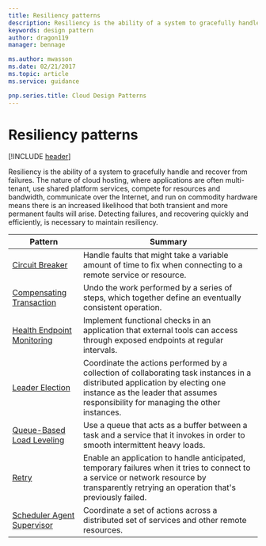 ```yaml
---
title: Resiliency patterns
description: Resiliency is the ability of a system to gracefully handle and recover from failures. The nature of cloud hosting, where applications are often multi-tenant, use shared platform services, compete for resources and bandwidth, communicate over the Internet, and run on commodity hardware means there is an increased likelihood that both transient and more permanent faults will arise. Detecting failures, and recovering quickly and efficiently, is necessary to maintain resiliency.
keywords: design pattern
author: dragon119
manager: bennage

ms.author: mwasson
ms.date: 02/21/2017
ms.topic: article
ms.service: guidance

pnp.series.title: Cloud Design Patterns
---
```


# Resiliency patterns

[!INCLUDE [header](../../_includes/header.md)]

Resiliency is the ability of a system to gracefully handle and recover from failures. The nature of cloud hosting, where applications are often multi-tenant, use shared platform services, compete for resources and bandwidth, communicate over the Internet, and run on commodity hardware means there is an increased likelihood that both transient and more permanent faults will arise. Detecting failures, and recovering quickly and efficiently, is necessary to maintain resiliency.

| Pattern | Summary |
| ------- | ------- |
| [Circuit Breaker](../circuit-breaker.md) | Handle faults that might take a variable amount of time to fix when connecting to a remote service or resource. |
| [Compensating Transaction](../compensating-transaction.md) | Undo the work performed by a series of steps, which together define an eventually consistent operation. |
| [Health Endpoint Monitoring](../health-endpoint-monitoring.md) | Implement functional checks in an application that external tools can access through exposed endpoints at regular intervals. |
| [Leader Election](../leader-election.md) | Coordinate the actions performed by a collection of collaborating task instances in a distributed application by electing one instance as the leader that assumes responsibility for managing the other instances. |
| [Queue-Based Load Leveling](../queue-based-load-leveling.md) | Use a queue that acts as a buffer between a task and a service that it invokes in order to smooth intermittent heavy loads. |
| [Retry](../retry.md) | Enable an application to handle anticipated, temporary failures when it tries to connect to a service or network resource by transparently retrying an operation that's previously failed. |
| [Scheduler Agent Supervisor](../scheduler-agent-supervisor.md) | Coordinate a set of actions across a distributed set of services and other remote resources. |